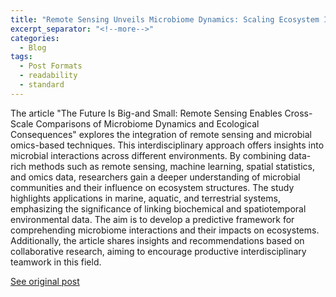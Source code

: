 ```yaml
---
title: "Remote Sensing Unveils Microbiome Dynamics: Scaling Ecosystem Interactions Profoundly"
excerpt_separator: "<!--more-->"
categories:
  - Blog
tags:
  - Post Formats
  - readability
  - standard
---
```

The article "The Future Is Big-and Small: Remote Sensing Enables Cross-Scale Comparisons of Microbiome Dynamics and Ecological Consequences" explores the integration of remote sensing and microbial omics-based techniques. This interdisciplinary approach offers insights into microbial interactions across different environments. By combining data-rich methods such as remote sensing, machine learning, spatial statistics, and omics data, researchers gain a deeper understanding of microbial communities and their influence on ecosystem structures. The study highlights applications in marine, aquatic, and terrestrial systems, emphasizing the significance of linking biochemical and spatiotemporal environmental data. The aim is to develop a predictive framework for comprehending microbiome interactions and their impacts on ecosystems. Additionally, the article shares insights and recommendations based on collaborative research, aiming to encourage productive interdisciplinary teamwork in this field.

[See original post](https://journals.asm.org/doi/10.1128/msystems.01106-21)
